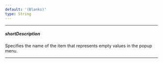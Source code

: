 ```yaml
---
default: '(Blanks)'
type: String
---
```

---
##### shortDescription
Specifies the name of the item that represents empty values in the popup menu.

---

